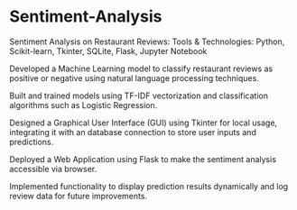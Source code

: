 # Sentiment-Analysis
Sentiment Analysis on Restaurant Reviews:
Tools & Technologies: Python, Scikit-learn, Tkinter, SQLite, Flask, Jupyter Notebook

Developed a Machine Learning model to classify restaurant reviews as positive or negative using natural language processing techniques.

Built and trained models using TF-IDF vectorization and classification algorithms such as Logistic Regression.

Designed a Graphical User Interface (GUI) using Tkinter for local usage, integrating it with an  database connection to store user inputs and predictions.

Deployed a Web Application using Flask to make the sentiment analysis accessible via browser.

Implemented functionality to display prediction results dynamically and log review data for future improvements.

